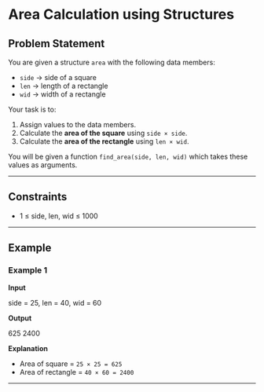 # Area Calculation using Structures

## Problem Statement
You are given a structure `area` with the following data members:
- `side` → side of a square  
- `len` → length of a rectangle  
- `wid` → width of a rectangle  

Your task is to:
1. Assign values to the data members.  
2. Calculate the **area of the square** using `side × side`.  
3. Calculate the **area of the rectangle** using `len × wid`.  

You will be given a function `find_area(side, len, wid)` which takes these values as arguments.

---

## Constraints
- 1 ≤ side, len, wid ≤ 1000  

---

## Example

### Example 1
**Input**  

side = 25, len = 40, wid = 60


**Output**  

625 2400


**Explanation**  
- Area of square = `25 × 25 = 625`  
- Area of rectangle = `40 × 60 = 2400`  

---
